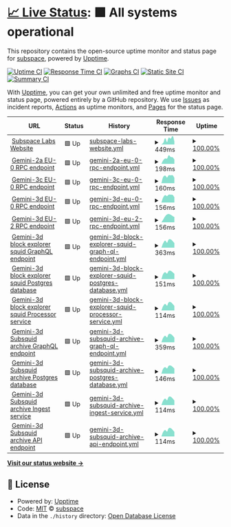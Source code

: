 # [📈 Live Status](https://status.subspace.network): <!--live status--> **🟩 All systems operational**

This repository contains the open-source uptime monitor and status page for [subspace](https://subspace.network), powered by [Upptime](https://github.com/upptime/upptime).

[![Uptime CI](https://github.com/subspace/status/workflows/Uptime%20CI/badge.svg)](https://github.com/subspace/status/actions?query=workflow%3A%22Uptime+CI%22)
[![Response Time CI](https://github.com/subspace/status/workflows/Response%20Time%20CI/badge.svg)](https://github.com/subspace/status/actions?query=workflow%3A%22Response+Time+CI%22)
[![Graphs CI](https://github.com/subspace/status/workflows/Graphs%20CI/badge.svg)](https://github.com/subspace/status/actions?query=workflow%3A%22Graphs+CI%22)
[![Static Site CI](https://github.com/subspace/status/workflows/Static%20Site%20CI/badge.svg)](https://github.com/subspace/status/actions?query=workflow%3A%22Static+Site+CI%22)
[![Summary CI](https://github.com/subspace/status/workflows/Summary%20CI/badge.svg)](https://github.com/subspace/status/actions?query=workflow%3A%22Summary+CI%22)

With [Upptime](https://upptime.js.org), you can get your own unlimited and free uptime monitor and status page, powered entirely by a GitHub repository. We use [Issues](https://github.com/subspace/status/issues) as incident reports, [Actions](https://github.com/subspace/status/actions) as uptime monitors, and [Pages](https://status.subspace.network) for the status page.

<!--start: status pages-->
<!-- This summary is generated by Upptime (https://github.com/upptime/upptime) -->
<!-- Do not edit this manually, your changes will be overwritten -->
<!-- prettier-ignore -->
| URL | Status | History | Response Time | Uptime |
| --- | ------ | ------- | ------------- | ------ |
| <img alt="" src="https://icons.duckduckgo.com/ip3/www.subspace.network.ico" height="13"> [Subspace Labs Website](https://www.subspace.network) | 🟩 Up | [subspace-labs-website.yml](https://github.com/subspace/status/commits/HEAD/history/subspace-labs-website.yml) | <details><summary><img alt="Response time graph" src="./graphs/subspace-labs-website/response-time-week.png" height="20"> 449ms</summary><br><a href="https://status.subspace.network/history/subspace-labs-website"><img alt="Response time 451" src="https://img.shields.io/endpoint?url=https%3A%2F%2Fraw.githubusercontent.com%2Fsubspace%2Fstatus%2FHEAD%2Fapi%2Fsubspace-labs-website%2Fresponse-time.json"></a><br><a href="https://status.subspace.network/history/subspace-labs-website"><img alt="24-hour response time 259" src="https://img.shields.io/endpoint?url=https%3A%2F%2Fraw.githubusercontent.com%2Fsubspace%2Fstatus%2FHEAD%2Fapi%2Fsubspace-labs-website%2Fresponse-time-day.json"></a><br><a href="https://status.subspace.network/history/subspace-labs-website"><img alt="7-day response time 449" src="https://img.shields.io/endpoint?url=https%3A%2F%2Fraw.githubusercontent.com%2Fsubspace%2Fstatus%2FHEAD%2Fapi%2Fsubspace-labs-website%2Fresponse-time-week.json"></a><br><a href="https://status.subspace.network/history/subspace-labs-website"><img alt="30-day response time 513" src="https://img.shields.io/endpoint?url=https%3A%2F%2Fraw.githubusercontent.com%2Fsubspace%2Fstatus%2FHEAD%2Fapi%2Fsubspace-labs-website%2Fresponse-time-month.json"></a><br><a href="https://status.subspace.network/history/subspace-labs-website"><img alt="1-year response time 602" src="https://img.shields.io/endpoint?url=https%3A%2F%2Fraw.githubusercontent.com%2Fsubspace%2Fstatus%2FHEAD%2Fapi%2Fsubspace-labs-website%2Fresponse-time-year.json"></a></details> | <details><summary><a href="https://status.subspace.network/history/subspace-labs-website">100.00%</a></summary><a href="https://status.subspace.network/history/subspace-labs-website"><img alt="All-time uptime 100.00%" src="https://img.shields.io/endpoint?url=https%3A%2F%2Fraw.githubusercontent.com%2Fsubspace%2Fstatus%2FHEAD%2Fapi%2Fsubspace-labs-website%2Fuptime.json"></a><br><a href="https://status.subspace.network/history/subspace-labs-website"><img alt="24-hour uptime 100.00%" src="https://img.shields.io/endpoint?url=https%3A%2F%2Fraw.githubusercontent.com%2Fsubspace%2Fstatus%2FHEAD%2Fapi%2Fsubspace-labs-website%2Fuptime-day.json"></a><br><a href="https://status.subspace.network/history/subspace-labs-website"><img alt="7-day uptime 100.00%" src="https://img.shields.io/endpoint?url=https%3A%2F%2Fraw.githubusercontent.com%2Fsubspace%2Fstatus%2FHEAD%2Fapi%2Fsubspace-labs-website%2Fuptime-week.json"></a><br><a href="https://status.subspace.network/history/subspace-labs-website"><img alt="30-day uptime 100.00%" src="https://img.shields.io/endpoint?url=https%3A%2F%2Fraw.githubusercontent.com%2Fsubspace%2Fstatus%2FHEAD%2Fapi%2Fsubspace-labs-website%2Fuptime-month.json"></a><br><a href="https://status.subspace.network/history/subspace-labs-website"><img alt="1-year uptime 100.00%" src="https://img.shields.io/endpoint?url=https%3A%2F%2Fraw.githubusercontent.com%2Fsubspace%2Fstatus%2FHEAD%2Fapi%2Fsubspace-labs-website%2Fuptime-year.json"></a></details>
| <img alt="" src="https://icons.duckduckgo.com/ip3/null.ico" height="13"> [Gemini-2a EU-0 RPC endpoint](eu-0.gemini-2a.subspace.network) | 🟩 Up | [gemini-2a-eu-0-rpc-endpoint.yml](https://github.com/subspace/status/commits/HEAD/history/gemini-2a-eu-0-rpc-endpoint.yml) | <details><summary><img alt="Response time graph" src="./graphs/gemini-2a-eu-0-rpc-endpoint/response-time-week.png" height="20"> 198ms</summary><br><a href="https://status.subspace.network/history/gemini-2a-eu-0-rpc-endpoint"><img alt="Response time 181" src="https://img.shields.io/endpoint?url=https%3A%2F%2Fraw.githubusercontent.com%2Fsubspace%2Fstatus%2FHEAD%2Fapi%2Fgemini-2a-eu-0-rpc-endpoint%2Fresponse-time.json"></a><br><a href="https://status.subspace.network/history/gemini-2a-eu-0-rpc-endpoint"><img alt="24-hour response time 145" src="https://img.shields.io/endpoint?url=https%3A%2F%2Fraw.githubusercontent.com%2Fsubspace%2Fstatus%2FHEAD%2Fapi%2Fgemini-2a-eu-0-rpc-endpoint%2Fresponse-time-day.json"></a><br><a href="https://status.subspace.network/history/gemini-2a-eu-0-rpc-endpoint"><img alt="7-day response time 198" src="https://img.shields.io/endpoint?url=https%3A%2F%2Fraw.githubusercontent.com%2Fsubspace%2Fstatus%2FHEAD%2Fapi%2Fgemini-2a-eu-0-rpc-endpoint%2Fresponse-time-week.json"></a><br><a href="https://status.subspace.network/history/gemini-2a-eu-0-rpc-endpoint"><img alt="30-day response time 188" src="https://img.shields.io/endpoint?url=https%3A%2F%2Fraw.githubusercontent.com%2Fsubspace%2Fstatus%2FHEAD%2Fapi%2Fgemini-2a-eu-0-rpc-endpoint%2Fresponse-time-month.json"></a><br><a href="https://status.subspace.network/history/gemini-2a-eu-0-rpc-endpoint"><img alt="1-year response time 181" src="https://img.shields.io/endpoint?url=https%3A%2F%2Fraw.githubusercontent.com%2Fsubspace%2Fstatus%2FHEAD%2Fapi%2Fgemini-2a-eu-0-rpc-endpoint%2Fresponse-time-year.json"></a></details> | <details><summary><a href="https://status.subspace.network/history/gemini-2a-eu-0-rpc-endpoint">100.00%</a></summary><a href="https://status.subspace.network/history/gemini-2a-eu-0-rpc-endpoint"><img alt="All-time uptime 100.00%" src="https://img.shields.io/endpoint?url=https%3A%2F%2Fraw.githubusercontent.com%2Fsubspace%2Fstatus%2FHEAD%2Fapi%2Fgemini-2a-eu-0-rpc-endpoint%2Fuptime.json"></a><br><a href="https://status.subspace.network/history/gemini-2a-eu-0-rpc-endpoint"><img alt="24-hour uptime 100.00%" src="https://img.shields.io/endpoint?url=https%3A%2F%2Fraw.githubusercontent.com%2Fsubspace%2Fstatus%2FHEAD%2Fapi%2Fgemini-2a-eu-0-rpc-endpoint%2Fuptime-day.json"></a><br><a href="https://status.subspace.network/history/gemini-2a-eu-0-rpc-endpoint"><img alt="7-day uptime 100.00%" src="https://img.shields.io/endpoint?url=https%3A%2F%2Fraw.githubusercontent.com%2Fsubspace%2Fstatus%2FHEAD%2Fapi%2Fgemini-2a-eu-0-rpc-endpoint%2Fuptime-week.json"></a><br><a href="https://status.subspace.network/history/gemini-2a-eu-0-rpc-endpoint"><img alt="30-day uptime 100.00%" src="https://img.shields.io/endpoint?url=https%3A%2F%2Fraw.githubusercontent.com%2Fsubspace%2Fstatus%2FHEAD%2Fapi%2Fgemini-2a-eu-0-rpc-endpoint%2Fuptime-month.json"></a><br><a href="https://status.subspace.network/history/gemini-2a-eu-0-rpc-endpoint"><img alt="1-year uptime 100.00%" src="https://img.shields.io/endpoint?url=https%3A%2F%2Fraw.githubusercontent.com%2Fsubspace%2Fstatus%2FHEAD%2Fapi%2Fgemini-2a-eu-0-rpc-endpoint%2Fuptime-year.json"></a></details>
| <img alt="" src="https://icons.duckduckgo.com/ip3/null.ico" height="13"> [Gemini-3c EU-0 RPC endpoint](eu-0.gemini-3c.subspace.network) | 🟩 Up | [gemini-3c-eu-0-rpc-endpoint.yml](https://github.com/subspace/status/commits/HEAD/history/gemini-3c-eu-0-rpc-endpoint.yml) | <details><summary><img alt="Response time graph" src="./graphs/gemini-3c-eu-0-rpc-endpoint/response-time-week.png" height="20"> 160ms</summary><br><a href="https://status.subspace.network/history/gemini-3c-eu-0-rpc-endpoint"><img alt="Response time 167" src="https://img.shields.io/endpoint?url=https%3A%2F%2Fraw.githubusercontent.com%2Fsubspace%2Fstatus%2FHEAD%2Fapi%2Fgemini-3c-eu-0-rpc-endpoint%2Fresponse-time.json"></a><br><a href="https://status.subspace.network/history/gemini-3c-eu-0-rpc-endpoint"><img alt="24-hour response time 120" src="https://img.shields.io/endpoint?url=https%3A%2F%2Fraw.githubusercontent.com%2Fsubspace%2Fstatus%2FHEAD%2Fapi%2Fgemini-3c-eu-0-rpc-endpoint%2Fresponse-time-day.json"></a><br><a href="https://status.subspace.network/history/gemini-3c-eu-0-rpc-endpoint"><img alt="7-day response time 160" src="https://img.shields.io/endpoint?url=https%3A%2F%2Fraw.githubusercontent.com%2Fsubspace%2Fstatus%2FHEAD%2Fapi%2Fgemini-3c-eu-0-rpc-endpoint%2Fresponse-time-week.json"></a><br><a href="https://status.subspace.network/history/gemini-3c-eu-0-rpc-endpoint"><img alt="30-day response time 170" src="https://img.shields.io/endpoint?url=https%3A%2F%2Fraw.githubusercontent.com%2Fsubspace%2Fstatus%2FHEAD%2Fapi%2Fgemini-3c-eu-0-rpc-endpoint%2Fresponse-time-month.json"></a><br><a href="https://status.subspace.network/history/gemini-3c-eu-0-rpc-endpoint"><img alt="1-year response time 167" src="https://img.shields.io/endpoint?url=https%3A%2F%2Fraw.githubusercontent.com%2Fsubspace%2Fstatus%2FHEAD%2Fapi%2Fgemini-3c-eu-0-rpc-endpoint%2Fresponse-time-year.json"></a></details> | <details><summary><a href="https://status.subspace.network/history/gemini-3c-eu-0-rpc-endpoint">100.00%</a></summary><a href="https://status.subspace.network/history/gemini-3c-eu-0-rpc-endpoint"><img alt="All-time uptime 100.00%" src="https://img.shields.io/endpoint?url=https%3A%2F%2Fraw.githubusercontent.com%2Fsubspace%2Fstatus%2FHEAD%2Fapi%2Fgemini-3c-eu-0-rpc-endpoint%2Fuptime.json"></a><br><a href="https://status.subspace.network/history/gemini-3c-eu-0-rpc-endpoint"><img alt="24-hour uptime 100.00%" src="https://img.shields.io/endpoint?url=https%3A%2F%2Fraw.githubusercontent.com%2Fsubspace%2Fstatus%2FHEAD%2Fapi%2Fgemini-3c-eu-0-rpc-endpoint%2Fuptime-day.json"></a><br><a href="https://status.subspace.network/history/gemini-3c-eu-0-rpc-endpoint"><img alt="7-day uptime 100.00%" src="https://img.shields.io/endpoint?url=https%3A%2F%2Fraw.githubusercontent.com%2Fsubspace%2Fstatus%2FHEAD%2Fapi%2Fgemini-3c-eu-0-rpc-endpoint%2Fuptime-week.json"></a><br><a href="https://status.subspace.network/history/gemini-3c-eu-0-rpc-endpoint"><img alt="30-day uptime 100.00%" src="https://img.shields.io/endpoint?url=https%3A%2F%2Fraw.githubusercontent.com%2Fsubspace%2Fstatus%2FHEAD%2Fapi%2Fgemini-3c-eu-0-rpc-endpoint%2Fuptime-month.json"></a><br><a href="https://status.subspace.network/history/gemini-3c-eu-0-rpc-endpoint"><img alt="1-year uptime 100.00%" src="https://img.shields.io/endpoint?url=https%3A%2F%2Fraw.githubusercontent.com%2Fsubspace%2Fstatus%2FHEAD%2Fapi%2Fgemini-3c-eu-0-rpc-endpoint%2Fuptime-year.json"></a></details>
| <img alt="" src="https://icons.duckduckgo.com/ip3/null.ico" height="13"> [Gemini-3d EU-0 RPC endpoint](eu-0.gemini-3d.subspace.network) | 🟩 Up | [gemini-3d-eu-0-rpc-endpoint.yml](https://github.com/subspace/status/commits/HEAD/history/gemini-3d-eu-0-rpc-endpoint.yml) | <details><summary><img alt="Response time graph" src="./graphs/gemini-3d-eu-0-rpc-endpoint/response-time-week.png" height="20"> 156ms</summary><br><a href="https://status.subspace.network/history/gemini-3d-eu-0-rpc-endpoint"><img alt="Response time 158" src="https://img.shields.io/endpoint?url=https%3A%2F%2Fraw.githubusercontent.com%2Fsubspace%2Fstatus%2FHEAD%2Fapi%2Fgemini-3d-eu-0-rpc-endpoint%2Fresponse-time.json"></a><br><a href="https://status.subspace.network/history/gemini-3d-eu-0-rpc-endpoint"><img alt="24-hour response time 119" src="https://img.shields.io/endpoint?url=https%3A%2F%2Fraw.githubusercontent.com%2Fsubspace%2Fstatus%2FHEAD%2Fapi%2Fgemini-3d-eu-0-rpc-endpoint%2Fresponse-time-day.json"></a><br><a href="https://status.subspace.network/history/gemini-3d-eu-0-rpc-endpoint"><img alt="7-day response time 156" src="https://img.shields.io/endpoint?url=https%3A%2F%2Fraw.githubusercontent.com%2Fsubspace%2Fstatus%2FHEAD%2Fapi%2Fgemini-3d-eu-0-rpc-endpoint%2Fresponse-time-week.json"></a><br><a href="https://status.subspace.network/history/gemini-3d-eu-0-rpc-endpoint"><img alt="30-day response time 163" src="https://img.shields.io/endpoint?url=https%3A%2F%2Fraw.githubusercontent.com%2Fsubspace%2Fstatus%2FHEAD%2Fapi%2Fgemini-3d-eu-0-rpc-endpoint%2Fresponse-time-month.json"></a><br><a href="https://status.subspace.network/history/gemini-3d-eu-0-rpc-endpoint"><img alt="1-year response time 158" src="https://img.shields.io/endpoint?url=https%3A%2F%2Fraw.githubusercontent.com%2Fsubspace%2Fstatus%2FHEAD%2Fapi%2Fgemini-3d-eu-0-rpc-endpoint%2Fresponse-time-year.json"></a></details> | <details><summary><a href="https://status.subspace.network/history/gemini-3d-eu-0-rpc-endpoint">100.00%</a></summary><a href="https://status.subspace.network/history/gemini-3d-eu-0-rpc-endpoint"><img alt="All-time uptime 99.97%" src="https://img.shields.io/endpoint?url=https%3A%2F%2Fraw.githubusercontent.com%2Fsubspace%2Fstatus%2FHEAD%2Fapi%2Fgemini-3d-eu-0-rpc-endpoint%2Fuptime.json"></a><br><a href="https://status.subspace.network/history/gemini-3d-eu-0-rpc-endpoint"><img alt="24-hour uptime 100.00%" src="https://img.shields.io/endpoint?url=https%3A%2F%2Fraw.githubusercontent.com%2Fsubspace%2Fstatus%2FHEAD%2Fapi%2Fgemini-3d-eu-0-rpc-endpoint%2Fuptime-day.json"></a><br><a href="https://status.subspace.network/history/gemini-3d-eu-0-rpc-endpoint"><img alt="7-day uptime 100.00%" src="https://img.shields.io/endpoint?url=https%3A%2F%2Fraw.githubusercontent.com%2Fsubspace%2Fstatus%2FHEAD%2Fapi%2Fgemini-3d-eu-0-rpc-endpoint%2Fuptime-week.json"></a><br><a href="https://status.subspace.network/history/gemini-3d-eu-0-rpc-endpoint"><img alt="30-day uptime 99.98%" src="https://img.shields.io/endpoint?url=https%3A%2F%2Fraw.githubusercontent.com%2Fsubspace%2Fstatus%2FHEAD%2Fapi%2Fgemini-3d-eu-0-rpc-endpoint%2Fuptime-month.json"></a><br><a href="https://status.subspace.network/history/gemini-3d-eu-0-rpc-endpoint"><img alt="1-year uptime 99.97%" src="https://img.shields.io/endpoint?url=https%3A%2F%2Fraw.githubusercontent.com%2Fsubspace%2Fstatus%2FHEAD%2Fapi%2Fgemini-3d-eu-0-rpc-endpoint%2Fuptime-year.json"></a></details>
| <img alt="" src="https://icons.duckduckgo.com/ip3/null.ico" height="13"> [Gemini-3d EU-2 RPC endpoint](eu-2.gemini-3d.subspace.network) | 🟩 Up | [gemini-3d-eu-2-rpc-endpoint.yml](https://github.com/subspace/status/commits/HEAD/history/gemini-3d-eu-2-rpc-endpoint.yml) | <details><summary><img alt="Response time graph" src="./graphs/gemini-3d-eu-2-rpc-endpoint/response-time-week.png" height="20"> 156ms</summary><br><a href="https://status.subspace.network/history/gemini-3d-eu-2-rpc-endpoint"><img alt="Response time 156" src="https://img.shields.io/endpoint?url=https%3A%2F%2Fraw.githubusercontent.com%2Fsubspace%2Fstatus%2FHEAD%2Fapi%2Fgemini-3d-eu-2-rpc-endpoint%2Fresponse-time.json"></a><br><a href="https://status.subspace.network/history/gemini-3d-eu-2-rpc-endpoint"><img alt="24-hour response time 156" src="https://img.shields.io/endpoint?url=https%3A%2F%2Fraw.githubusercontent.com%2Fsubspace%2Fstatus%2FHEAD%2Fapi%2Fgemini-3d-eu-2-rpc-endpoint%2Fresponse-time-day.json"></a><br><a href="https://status.subspace.network/history/gemini-3d-eu-2-rpc-endpoint"><img alt="7-day response time 156" src="https://img.shields.io/endpoint?url=https%3A%2F%2Fraw.githubusercontent.com%2Fsubspace%2Fstatus%2FHEAD%2Fapi%2Fgemini-3d-eu-2-rpc-endpoint%2Fresponse-time-week.json"></a><br><a href="https://status.subspace.network/history/gemini-3d-eu-2-rpc-endpoint"><img alt="30-day response time 156" src="https://img.shields.io/endpoint?url=https%3A%2F%2Fraw.githubusercontent.com%2Fsubspace%2Fstatus%2FHEAD%2Fapi%2Fgemini-3d-eu-2-rpc-endpoint%2Fresponse-time-month.json"></a><br><a href="https://status.subspace.network/history/gemini-3d-eu-2-rpc-endpoint"><img alt="1-year response time 156" src="https://img.shields.io/endpoint?url=https%3A%2F%2Fraw.githubusercontent.com%2Fsubspace%2Fstatus%2FHEAD%2Fapi%2Fgemini-3d-eu-2-rpc-endpoint%2Fresponse-time-year.json"></a></details> | <details><summary><a href="https://status.subspace.network/history/gemini-3d-eu-2-rpc-endpoint">100.00%</a></summary><a href="https://status.subspace.network/history/gemini-3d-eu-2-rpc-endpoint"><img alt="All-time uptime 100.00%" src="https://img.shields.io/endpoint?url=https%3A%2F%2Fraw.githubusercontent.com%2Fsubspace%2Fstatus%2FHEAD%2Fapi%2Fgemini-3d-eu-2-rpc-endpoint%2Fuptime.json"></a><br><a href="https://status.subspace.network/history/gemini-3d-eu-2-rpc-endpoint"><img alt="24-hour uptime 100.00%" src="https://img.shields.io/endpoint?url=https%3A%2F%2Fraw.githubusercontent.com%2Fsubspace%2Fstatus%2FHEAD%2Fapi%2Fgemini-3d-eu-2-rpc-endpoint%2Fuptime-day.json"></a><br><a href="https://status.subspace.network/history/gemini-3d-eu-2-rpc-endpoint"><img alt="7-day uptime 100.00%" src="https://img.shields.io/endpoint?url=https%3A%2F%2Fraw.githubusercontent.com%2Fsubspace%2Fstatus%2FHEAD%2Fapi%2Fgemini-3d-eu-2-rpc-endpoint%2Fuptime-week.json"></a><br><a href="https://status.subspace.network/history/gemini-3d-eu-2-rpc-endpoint"><img alt="30-day uptime 100.00%" src="https://img.shields.io/endpoint?url=https%3A%2F%2Fraw.githubusercontent.com%2Fsubspace%2Fstatus%2FHEAD%2Fapi%2Fgemini-3d-eu-2-rpc-endpoint%2Fuptime-month.json"></a><br><a href="https://status.subspace.network/history/gemini-3d-eu-2-rpc-endpoint"><img alt="1-year uptime 100.00%" src="https://img.shields.io/endpoint?url=https%3A%2F%2Fraw.githubusercontent.com%2Fsubspace%2Fstatus%2FHEAD%2Fapi%2Fgemini-3d-eu-2-rpc-endpoint%2Fuptime-year.json"></a></details>
| <img alt="" src="https://icons.duckduckgo.com/ip3/squid.gemini-3d.subspace.network.ico" height="13"> [Gemini-3d block explorer squid GraphQL endpoint](https://squid.gemini-3d.subspace.network/graphql) | 🟩 Up | [gemini-3d-block-explorer-squid-graph-ql-endpoint.yml](https://github.com/subspace/status/commits/HEAD/history/gemini-3d-block-explorer-squid-graph-ql-endpoint.yml) | <details><summary><img alt="Response time graph" src="./graphs/gemini-3d-block-explorer-squid-graph-ql-endpoint/response-time-week.png" height="20"> 363ms</summary><br><a href="https://status.subspace.network/history/gemini-3d-block-explorer-squid-graph-ql-endpoint"><img alt="Response time 349" src="https://img.shields.io/endpoint?url=https%3A%2F%2Fraw.githubusercontent.com%2Fsubspace%2Fstatus%2FHEAD%2Fapi%2Fgemini-3d-block-explorer-squid-graph-ql-endpoint%2Fresponse-time.json"></a><br><a href="https://status.subspace.network/history/gemini-3d-block-explorer-squid-graph-ql-endpoint"><img alt="24-hour response time 260" src="https://img.shields.io/endpoint?url=https%3A%2F%2Fraw.githubusercontent.com%2Fsubspace%2Fstatus%2FHEAD%2Fapi%2Fgemini-3d-block-explorer-squid-graph-ql-endpoint%2Fresponse-time-day.json"></a><br><a href="https://status.subspace.network/history/gemini-3d-block-explorer-squid-graph-ql-endpoint"><img alt="7-day response time 363" src="https://img.shields.io/endpoint?url=https%3A%2F%2Fraw.githubusercontent.com%2Fsubspace%2Fstatus%2FHEAD%2Fapi%2Fgemini-3d-block-explorer-squid-graph-ql-endpoint%2Fresponse-time-week.json"></a><br><a href="https://status.subspace.network/history/gemini-3d-block-explorer-squid-graph-ql-endpoint"><img alt="30-day response time 361" src="https://img.shields.io/endpoint?url=https%3A%2F%2Fraw.githubusercontent.com%2Fsubspace%2Fstatus%2FHEAD%2Fapi%2Fgemini-3d-block-explorer-squid-graph-ql-endpoint%2Fresponse-time-month.json"></a><br><a href="https://status.subspace.network/history/gemini-3d-block-explorer-squid-graph-ql-endpoint"><img alt="1-year response time 349" src="https://img.shields.io/endpoint?url=https%3A%2F%2Fraw.githubusercontent.com%2Fsubspace%2Fstatus%2FHEAD%2Fapi%2Fgemini-3d-block-explorer-squid-graph-ql-endpoint%2Fresponse-time-year.json"></a></details> | <details><summary><a href="https://status.subspace.network/history/gemini-3d-block-explorer-squid-graph-ql-endpoint">100.00%</a></summary><a href="https://status.subspace.network/history/gemini-3d-block-explorer-squid-graph-ql-endpoint"><img alt="All-time uptime 99.94%" src="https://img.shields.io/endpoint?url=https%3A%2F%2Fraw.githubusercontent.com%2Fsubspace%2Fstatus%2FHEAD%2Fapi%2Fgemini-3d-block-explorer-squid-graph-ql-endpoint%2Fuptime.json"></a><br><a href="https://status.subspace.network/history/gemini-3d-block-explorer-squid-graph-ql-endpoint"><img alt="24-hour uptime 100.00%" src="https://img.shields.io/endpoint?url=https%3A%2F%2Fraw.githubusercontent.com%2Fsubspace%2Fstatus%2FHEAD%2Fapi%2Fgemini-3d-block-explorer-squid-graph-ql-endpoint%2Fuptime-day.json"></a><br><a href="https://status.subspace.network/history/gemini-3d-block-explorer-squid-graph-ql-endpoint"><img alt="7-day uptime 100.00%" src="https://img.shields.io/endpoint?url=https%3A%2F%2Fraw.githubusercontent.com%2Fsubspace%2Fstatus%2FHEAD%2Fapi%2Fgemini-3d-block-explorer-squid-graph-ql-endpoint%2Fuptime-week.json"></a><br><a href="https://status.subspace.network/history/gemini-3d-block-explorer-squid-graph-ql-endpoint"><img alt="30-day uptime 99.99%" src="https://img.shields.io/endpoint?url=https%3A%2F%2Fraw.githubusercontent.com%2Fsubspace%2Fstatus%2FHEAD%2Fapi%2Fgemini-3d-block-explorer-squid-graph-ql-endpoint%2Fuptime-month.json"></a><br><a href="https://status.subspace.network/history/gemini-3d-block-explorer-squid-graph-ql-endpoint"><img alt="1-year uptime 99.94%" src="https://img.shields.io/endpoint?url=https%3A%2F%2Fraw.githubusercontent.com%2Fsubspace%2Fstatus%2FHEAD%2Fapi%2Fgemini-3d-block-explorer-squid-graph-ql-endpoint%2Fuptime-year.json"></a></details>
| <img alt="" src="https://icons.duckduckgo.com/ip3/squid.gemini-3d.subspace.network.ico" height="13"> [Gemini-3d block explorer squid Postgres database](https://squid.gemini-3d.subspace.network/db-health) | 🟩 Up | [gemini-3d-block-explorer-squid-postgres-database.yml](https://github.com/subspace/status/commits/HEAD/history/gemini-3d-block-explorer-squid-postgres-database.yml) | <details><summary><img alt="Response time graph" src="./graphs/gemini-3d-block-explorer-squid-postgres-database/response-time-week.png" height="20"> 151ms</summary><br><a href="https://status.subspace.network/history/gemini-3d-block-explorer-squid-postgres-database"><img alt="Response time 152" src="https://img.shields.io/endpoint?url=https%3A%2F%2Fraw.githubusercontent.com%2Fsubspace%2Fstatus%2FHEAD%2Fapi%2Fgemini-3d-block-explorer-squid-postgres-database%2Fresponse-time.json"></a><br><a href="https://status.subspace.network/history/gemini-3d-block-explorer-squid-postgres-database"><img alt="24-hour response time 120" src="https://img.shields.io/endpoint?url=https%3A%2F%2Fraw.githubusercontent.com%2Fsubspace%2Fstatus%2FHEAD%2Fapi%2Fgemini-3d-block-explorer-squid-postgres-database%2Fresponse-time-day.json"></a><br><a href="https://status.subspace.network/history/gemini-3d-block-explorer-squid-postgres-database"><img alt="7-day response time 151" src="https://img.shields.io/endpoint?url=https%3A%2F%2Fraw.githubusercontent.com%2Fsubspace%2Fstatus%2FHEAD%2Fapi%2Fgemini-3d-block-explorer-squid-postgres-database%2Fresponse-time-week.json"></a><br><a href="https://status.subspace.network/history/gemini-3d-block-explorer-squid-postgres-database"><img alt="30-day response time 151" src="https://img.shields.io/endpoint?url=https%3A%2F%2Fraw.githubusercontent.com%2Fsubspace%2Fstatus%2FHEAD%2Fapi%2Fgemini-3d-block-explorer-squid-postgres-database%2Fresponse-time-month.json"></a><br><a href="https://status.subspace.network/history/gemini-3d-block-explorer-squid-postgres-database"><img alt="1-year response time 152" src="https://img.shields.io/endpoint?url=https%3A%2F%2Fraw.githubusercontent.com%2Fsubspace%2Fstatus%2FHEAD%2Fapi%2Fgemini-3d-block-explorer-squid-postgres-database%2Fresponse-time-year.json"></a></details> | <details><summary><a href="https://status.subspace.network/history/gemini-3d-block-explorer-squid-postgres-database">100.00%</a></summary><a href="https://status.subspace.network/history/gemini-3d-block-explorer-squid-postgres-database"><img alt="All-time uptime 99.97%" src="https://img.shields.io/endpoint?url=https%3A%2F%2Fraw.githubusercontent.com%2Fsubspace%2Fstatus%2FHEAD%2Fapi%2Fgemini-3d-block-explorer-squid-postgres-database%2Fuptime.json"></a><br><a href="https://status.subspace.network/history/gemini-3d-block-explorer-squid-postgres-database"><img alt="24-hour uptime 100.00%" src="https://img.shields.io/endpoint?url=https%3A%2F%2Fraw.githubusercontent.com%2Fsubspace%2Fstatus%2FHEAD%2Fapi%2Fgemini-3d-block-explorer-squid-postgres-database%2Fuptime-day.json"></a><br><a href="https://status.subspace.network/history/gemini-3d-block-explorer-squid-postgres-database"><img alt="7-day uptime 100.00%" src="https://img.shields.io/endpoint?url=https%3A%2F%2Fraw.githubusercontent.com%2Fsubspace%2Fstatus%2FHEAD%2Fapi%2Fgemini-3d-block-explorer-squid-postgres-database%2Fuptime-week.json"></a><br><a href="https://status.subspace.network/history/gemini-3d-block-explorer-squid-postgres-database"><img alt="30-day uptime 99.99%" src="https://img.shields.io/endpoint?url=https%3A%2F%2Fraw.githubusercontent.com%2Fsubspace%2Fstatus%2FHEAD%2Fapi%2Fgemini-3d-block-explorer-squid-postgres-database%2Fuptime-month.json"></a><br><a href="https://status.subspace.network/history/gemini-3d-block-explorer-squid-postgres-database"><img alt="1-year uptime 99.97%" src="https://img.shields.io/endpoint?url=https%3A%2F%2Fraw.githubusercontent.com%2Fsubspace%2Fstatus%2FHEAD%2Fapi%2Fgemini-3d-block-explorer-squid-postgres-database%2Fuptime-year.json"></a></details>
| <img alt="" src="https://icons.duckduckgo.com/ip3/squid.gemini-3d.subspace.network.ico" height="13"> [Gemini-3d block explorer squid Processor service](https://squid.gemini-3d.subspace.network/processor-health) | 🟩 Up | [gemini-3d-block-explorer-squid-processor-service.yml](https://github.com/subspace/status/commits/HEAD/history/gemini-3d-block-explorer-squid-processor-service.yml) | <details><summary><img alt="Response time graph" src="./graphs/gemini-3d-block-explorer-squid-processor-service/response-time-week.png" height="20"> 114ms</summary><br><a href="https://status.subspace.network/history/gemini-3d-block-explorer-squid-processor-service"><img alt="Response time 110" src="https://img.shields.io/endpoint?url=https%3A%2F%2Fraw.githubusercontent.com%2Fsubspace%2Fstatus%2FHEAD%2Fapi%2Fgemini-3d-block-explorer-squid-processor-service%2Fresponse-time.json"></a><br><a href="https://status.subspace.network/history/gemini-3d-block-explorer-squid-processor-service"><img alt="24-hour response time 82" src="https://img.shields.io/endpoint?url=https%3A%2F%2Fraw.githubusercontent.com%2Fsubspace%2Fstatus%2FHEAD%2Fapi%2Fgemini-3d-block-explorer-squid-processor-service%2Fresponse-time-day.json"></a><br><a href="https://status.subspace.network/history/gemini-3d-block-explorer-squid-processor-service"><img alt="7-day response time 114" src="https://img.shields.io/endpoint?url=https%3A%2F%2Fraw.githubusercontent.com%2Fsubspace%2Fstatus%2FHEAD%2Fapi%2Fgemini-3d-block-explorer-squid-processor-service%2Fresponse-time-week.json"></a><br><a href="https://status.subspace.network/history/gemini-3d-block-explorer-squid-processor-service"><img alt="30-day response time 112" src="https://img.shields.io/endpoint?url=https%3A%2F%2Fraw.githubusercontent.com%2Fsubspace%2Fstatus%2FHEAD%2Fapi%2Fgemini-3d-block-explorer-squid-processor-service%2Fresponse-time-month.json"></a><br><a href="https://status.subspace.network/history/gemini-3d-block-explorer-squid-processor-service"><img alt="1-year response time 110" src="https://img.shields.io/endpoint?url=https%3A%2F%2Fraw.githubusercontent.com%2Fsubspace%2Fstatus%2FHEAD%2Fapi%2Fgemini-3d-block-explorer-squid-processor-service%2Fresponse-time-year.json"></a></details> | <details><summary><a href="https://status.subspace.network/history/gemini-3d-block-explorer-squid-processor-service">100.00%</a></summary><a href="https://status.subspace.network/history/gemini-3d-block-explorer-squid-processor-service"><img alt="All-time uptime 86.33%" src="https://img.shields.io/endpoint?url=https%3A%2F%2Fraw.githubusercontent.com%2Fsubspace%2Fstatus%2FHEAD%2Fapi%2Fgemini-3d-block-explorer-squid-processor-service%2Fuptime.json"></a><br><a href="https://status.subspace.network/history/gemini-3d-block-explorer-squid-processor-service"><img alt="24-hour uptime 100.00%" src="https://img.shields.io/endpoint?url=https%3A%2F%2Fraw.githubusercontent.com%2Fsubspace%2Fstatus%2FHEAD%2Fapi%2Fgemini-3d-block-explorer-squid-processor-service%2Fuptime-day.json"></a><br><a href="https://status.subspace.network/history/gemini-3d-block-explorer-squid-processor-service"><img alt="7-day uptime 100.00%" src="https://img.shields.io/endpoint?url=https%3A%2F%2Fraw.githubusercontent.com%2Fsubspace%2Fstatus%2FHEAD%2Fapi%2Fgemini-3d-block-explorer-squid-processor-service%2Fuptime-week.json"></a><br><a href="https://status.subspace.network/history/gemini-3d-block-explorer-squid-processor-service"><img alt="30-day uptime 78.88%" src="https://img.shields.io/endpoint?url=https%3A%2F%2Fraw.githubusercontent.com%2Fsubspace%2Fstatus%2FHEAD%2Fapi%2Fgemini-3d-block-explorer-squid-processor-service%2Fuptime-month.json"></a><br><a href="https://status.subspace.network/history/gemini-3d-block-explorer-squid-processor-service"><img alt="1-year uptime 86.33%" src="https://img.shields.io/endpoint?url=https%3A%2F%2Fraw.githubusercontent.com%2Fsubspace%2Fstatus%2FHEAD%2Fapi%2Fgemini-3d-block-explorer-squid-processor-service%2Fuptime-year.json"></a></details>
| <img alt="" src="https://icons.duckduckgo.com/ip3/archive.gemini-3d.subspace.network.ico" height="13"> [Gemini-3d Subsquid archive GraphQL endpoint](https://archive.gemini-3d.subspace.network/graphql?query=%7B__typename%7D) | 🟩 Up | [gemini-3d-subsquid-archive-graph-ql-endpoint.yml](https://github.com/subspace/status/commits/HEAD/history/gemini-3d-subsquid-archive-graph-ql-endpoint.yml) | <details><summary><img alt="Response time graph" src="./graphs/gemini-3d-subsquid-archive-graph-ql-endpoint/response-time-week.png" height="20"> 359ms</summary><br><a href="https://status.subspace.network/history/gemini-3d-subsquid-archive-graph-ql-endpoint"><img alt="Response time 373" src="https://img.shields.io/endpoint?url=https%3A%2F%2Fraw.githubusercontent.com%2Fsubspace%2Fstatus%2FHEAD%2Fapi%2Fgemini-3d-subsquid-archive-graph-ql-endpoint%2Fresponse-time.json"></a><br><a href="https://status.subspace.network/history/gemini-3d-subsquid-archive-graph-ql-endpoint"><img alt="24-hour response time 262" src="https://img.shields.io/endpoint?url=https%3A%2F%2Fraw.githubusercontent.com%2Fsubspace%2Fstatus%2FHEAD%2Fapi%2Fgemini-3d-subsquid-archive-graph-ql-endpoint%2Fresponse-time-day.json"></a><br><a href="https://status.subspace.network/history/gemini-3d-subsquid-archive-graph-ql-endpoint"><img alt="7-day response time 359" src="https://img.shields.io/endpoint?url=https%3A%2F%2Fraw.githubusercontent.com%2Fsubspace%2Fstatus%2FHEAD%2Fapi%2Fgemini-3d-subsquid-archive-graph-ql-endpoint%2Fresponse-time-week.json"></a><br><a href="https://status.subspace.network/history/gemini-3d-subsquid-archive-graph-ql-endpoint"><img alt="30-day response time 366" src="https://img.shields.io/endpoint?url=https%3A%2F%2Fraw.githubusercontent.com%2Fsubspace%2Fstatus%2FHEAD%2Fapi%2Fgemini-3d-subsquid-archive-graph-ql-endpoint%2Fresponse-time-month.json"></a><br><a href="https://status.subspace.network/history/gemini-3d-subsquid-archive-graph-ql-endpoint"><img alt="1-year response time 373" src="https://img.shields.io/endpoint?url=https%3A%2F%2Fraw.githubusercontent.com%2Fsubspace%2Fstatus%2FHEAD%2Fapi%2Fgemini-3d-subsquid-archive-graph-ql-endpoint%2Fresponse-time-year.json"></a></details> | <details><summary><a href="https://status.subspace.network/history/gemini-3d-subsquid-archive-graph-ql-endpoint">100.00%</a></summary><a href="https://status.subspace.network/history/gemini-3d-subsquid-archive-graph-ql-endpoint"><img alt="All-time uptime 98.46%" src="https://img.shields.io/endpoint?url=https%3A%2F%2Fraw.githubusercontent.com%2Fsubspace%2Fstatus%2FHEAD%2Fapi%2Fgemini-3d-subsquid-archive-graph-ql-endpoint%2Fuptime.json"></a><br><a href="https://status.subspace.network/history/gemini-3d-subsquid-archive-graph-ql-endpoint"><img alt="24-hour uptime 100.00%" src="https://img.shields.io/endpoint?url=https%3A%2F%2Fraw.githubusercontent.com%2Fsubspace%2Fstatus%2FHEAD%2Fapi%2Fgemini-3d-subsquid-archive-graph-ql-endpoint%2Fuptime-day.json"></a><br><a href="https://status.subspace.network/history/gemini-3d-subsquid-archive-graph-ql-endpoint"><img alt="7-day uptime 100.00%" src="https://img.shields.io/endpoint?url=https%3A%2F%2Fraw.githubusercontent.com%2Fsubspace%2Fstatus%2FHEAD%2Fapi%2Fgemini-3d-subsquid-archive-graph-ql-endpoint%2Fuptime-week.json"></a><br><a href="https://status.subspace.network/history/gemini-3d-subsquid-archive-graph-ql-endpoint"><img alt="30-day uptime 100.00%" src="https://img.shields.io/endpoint?url=https%3A%2F%2Fraw.githubusercontent.com%2Fsubspace%2Fstatus%2FHEAD%2Fapi%2Fgemini-3d-subsquid-archive-graph-ql-endpoint%2Fuptime-month.json"></a><br><a href="https://status.subspace.network/history/gemini-3d-subsquid-archive-graph-ql-endpoint"><img alt="1-year uptime 98.46%" src="https://img.shields.io/endpoint?url=https%3A%2F%2Fraw.githubusercontent.com%2Fsubspace%2Fstatus%2FHEAD%2Fapi%2Fgemini-3d-subsquid-archive-graph-ql-endpoint%2Fuptime-year.json"></a></details>
| <img alt="" src="https://icons.duckduckgo.com/ip3/archive.gemini-3d.subspace.network.ico" height="13"> [Gemini-3d Subsquid archive Postgres database](https://archive.gemini-3d.subspace.network/db-health) | 🟩 Up | [gemini-3d-subsquid-archive-postgres-database.yml](https://github.com/subspace/status/commits/HEAD/history/gemini-3d-subsquid-archive-postgres-database.yml) | <details><summary><img alt="Response time graph" src="./graphs/gemini-3d-subsquid-archive-postgres-database/response-time-week.png" height="20"> 146ms</summary><br><a href="https://status.subspace.network/history/gemini-3d-subsquid-archive-postgres-database"><img alt="Response time 145" src="https://img.shields.io/endpoint?url=https%3A%2F%2Fraw.githubusercontent.com%2Fsubspace%2Fstatus%2FHEAD%2Fapi%2Fgemini-3d-subsquid-archive-postgres-database%2Fresponse-time.json"></a><br><a href="https://status.subspace.network/history/gemini-3d-subsquid-archive-postgres-database"><img alt="24-hour response time 115" src="https://img.shields.io/endpoint?url=https%3A%2F%2Fraw.githubusercontent.com%2Fsubspace%2Fstatus%2FHEAD%2Fapi%2Fgemini-3d-subsquid-archive-postgres-database%2Fresponse-time-day.json"></a><br><a href="https://status.subspace.network/history/gemini-3d-subsquid-archive-postgres-database"><img alt="7-day response time 146" src="https://img.shields.io/endpoint?url=https%3A%2F%2Fraw.githubusercontent.com%2Fsubspace%2Fstatus%2FHEAD%2Fapi%2Fgemini-3d-subsquid-archive-postgres-database%2Fresponse-time-week.json"></a><br><a href="https://status.subspace.network/history/gemini-3d-subsquid-archive-postgres-database"><img alt="30-day response time 146" src="https://img.shields.io/endpoint?url=https%3A%2F%2Fraw.githubusercontent.com%2Fsubspace%2Fstatus%2FHEAD%2Fapi%2Fgemini-3d-subsquid-archive-postgres-database%2Fresponse-time-month.json"></a><br><a href="https://status.subspace.network/history/gemini-3d-subsquid-archive-postgres-database"><img alt="1-year response time 145" src="https://img.shields.io/endpoint?url=https%3A%2F%2Fraw.githubusercontent.com%2Fsubspace%2Fstatus%2FHEAD%2Fapi%2Fgemini-3d-subsquid-archive-postgres-database%2Fresponse-time-year.json"></a></details> | <details><summary><a href="https://status.subspace.network/history/gemini-3d-subsquid-archive-postgres-database">100.00%</a></summary><a href="https://status.subspace.network/history/gemini-3d-subsquid-archive-postgres-database"><img alt="All-time uptime 98.46%" src="https://img.shields.io/endpoint?url=https%3A%2F%2Fraw.githubusercontent.com%2Fsubspace%2Fstatus%2FHEAD%2Fapi%2Fgemini-3d-subsquid-archive-postgres-database%2Fuptime.json"></a><br><a href="https://status.subspace.network/history/gemini-3d-subsquid-archive-postgres-database"><img alt="24-hour uptime 100.00%" src="https://img.shields.io/endpoint?url=https%3A%2F%2Fraw.githubusercontent.com%2Fsubspace%2Fstatus%2FHEAD%2Fapi%2Fgemini-3d-subsquid-archive-postgres-database%2Fuptime-day.json"></a><br><a href="https://status.subspace.network/history/gemini-3d-subsquid-archive-postgres-database"><img alt="7-day uptime 100.00%" src="https://img.shields.io/endpoint?url=https%3A%2F%2Fraw.githubusercontent.com%2Fsubspace%2Fstatus%2FHEAD%2Fapi%2Fgemini-3d-subsquid-archive-postgres-database%2Fuptime-week.json"></a><br><a href="https://status.subspace.network/history/gemini-3d-subsquid-archive-postgres-database"><img alt="30-day uptime 100.00%" src="https://img.shields.io/endpoint?url=https%3A%2F%2Fraw.githubusercontent.com%2Fsubspace%2Fstatus%2FHEAD%2Fapi%2Fgemini-3d-subsquid-archive-postgres-database%2Fuptime-month.json"></a><br><a href="https://status.subspace.network/history/gemini-3d-subsquid-archive-postgres-database"><img alt="1-year uptime 98.46%" src="https://img.shields.io/endpoint?url=https%3A%2F%2Fraw.githubusercontent.com%2Fsubspace%2Fstatus%2FHEAD%2Fapi%2Fgemini-3d-subsquid-archive-postgres-database%2Fuptime-year.json"></a></details>
| <img alt="" src="https://icons.duckduckgo.com/ip3/archive.gemini-3d.subspace.network.ico" height="13"> [Gemini-3d Subsquid archive Ingest service](https://archive.gemini-3d.subspace.network/ingest-health) | 🟩 Up | [gemini-3d-subsquid-archive-ingest-service.yml](https://github.com/subspace/status/commits/HEAD/history/gemini-3d-subsquid-archive-ingest-service.yml) | <details><summary><img alt="Response time graph" src="./graphs/gemini-3d-subsquid-archive-ingest-service/response-time-week.png" height="20"> 114ms</summary><br><a href="https://status.subspace.network/history/gemini-3d-subsquid-archive-ingest-service"><img alt="Response time 111" src="https://img.shields.io/endpoint?url=https%3A%2F%2Fraw.githubusercontent.com%2Fsubspace%2Fstatus%2FHEAD%2Fapi%2Fgemini-3d-subsquid-archive-ingest-service%2Fresponse-time.json"></a><br><a href="https://status.subspace.network/history/gemini-3d-subsquid-archive-ingest-service"><img alt="24-hour response time 83" src="https://img.shields.io/endpoint?url=https%3A%2F%2Fraw.githubusercontent.com%2Fsubspace%2Fstatus%2FHEAD%2Fapi%2Fgemini-3d-subsquid-archive-ingest-service%2Fresponse-time-day.json"></a><br><a href="https://status.subspace.network/history/gemini-3d-subsquid-archive-ingest-service"><img alt="7-day response time 114" src="https://img.shields.io/endpoint?url=https%3A%2F%2Fraw.githubusercontent.com%2Fsubspace%2Fstatus%2FHEAD%2Fapi%2Fgemini-3d-subsquid-archive-ingest-service%2Fresponse-time-week.json"></a><br><a href="https://status.subspace.network/history/gemini-3d-subsquid-archive-ingest-service"><img alt="30-day response time 111" src="https://img.shields.io/endpoint?url=https%3A%2F%2Fraw.githubusercontent.com%2Fsubspace%2Fstatus%2FHEAD%2Fapi%2Fgemini-3d-subsquid-archive-ingest-service%2Fresponse-time-month.json"></a><br><a href="https://status.subspace.network/history/gemini-3d-subsquid-archive-ingest-service"><img alt="1-year response time 111" src="https://img.shields.io/endpoint?url=https%3A%2F%2Fraw.githubusercontent.com%2Fsubspace%2Fstatus%2FHEAD%2Fapi%2Fgemini-3d-subsquid-archive-ingest-service%2Fresponse-time-year.json"></a></details> | <details><summary><a href="https://status.subspace.network/history/gemini-3d-subsquid-archive-ingest-service">100.00%</a></summary><a href="https://status.subspace.network/history/gemini-3d-subsquid-archive-ingest-service"><img alt="All-time uptime 98.21%" src="https://img.shields.io/endpoint?url=https%3A%2F%2Fraw.githubusercontent.com%2Fsubspace%2Fstatus%2FHEAD%2Fapi%2Fgemini-3d-subsquid-archive-ingest-service%2Fuptime.json"></a><br><a href="https://status.subspace.network/history/gemini-3d-subsquid-archive-ingest-service"><img alt="24-hour uptime 100.00%" src="https://img.shields.io/endpoint?url=https%3A%2F%2Fraw.githubusercontent.com%2Fsubspace%2Fstatus%2FHEAD%2Fapi%2Fgemini-3d-subsquid-archive-ingest-service%2Fuptime-day.json"></a><br><a href="https://status.subspace.network/history/gemini-3d-subsquid-archive-ingest-service"><img alt="7-day uptime 100.00%" src="https://img.shields.io/endpoint?url=https%3A%2F%2Fraw.githubusercontent.com%2Fsubspace%2Fstatus%2FHEAD%2Fapi%2Fgemini-3d-subsquid-archive-ingest-service%2Fuptime-week.json"></a><br><a href="https://status.subspace.network/history/gemini-3d-subsquid-archive-ingest-service"><img alt="30-day uptime 100.00%" src="https://img.shields.io/endpoint?url=https%3A%2F%2Fraw.githubusercontent.com%2Fsubspace%2Fstatus%2FHEAD%2Fapi%2Fgemini-3d-subsquid-archive-ingest-service%2Fuptime-month.json"></a><br><a href="https://status.subspace.network/history/gemini-3d-subsquid-archive-ingest-service"><img alt="1-year uptime 98.21%" src="https://img.shields.io/endpoint?url=https%3A%2F%2Fraw.githubusercontent.com%2Fsubspace%2Fstatus%2FHEAD%2Fapi%2Fgemini-3d-subsquid-archive-ingest-service%2Fuptime-year.json"></a></details>
| <img alt="" src="https://icons.duckduckgo.com/ip3/archive.gemini-3d.subspace.network.ico" height="13"> [Gemini-3d Subsquid archive API endpoint](https://archive.gemini-3d.subspace.network/api) | 🟩 Up | [gemini-3d-subsquid-archive-api-endpoint.yml](https://github.com/subspace/status/commits/HEAD/history/gemini-3d-subsquid-archive-api-endpoint.yml) | <details><summary><img alt="Response time graph" src="./graphs/gemini-3d-subsquid-archive-api-endpoint/response-time-week.png" height="20"> 114ms</summary><br><a href="https://status.subspace.network/history/gemini-3d-subsquid-archive-api-endpoint"><img alt="Response time 113" src="https://img.shields.io/endpoint?url=https%3A%2F%2Fraw.githubusercontent.com%2Fsubspace%2Fstatus%2FHEAD%2Fapi%2Fgemini-3d-subsquid-archive-api-endpoint%2Fresponse-time.json"></a><br><a href="https://status.subspace.network/history/gemini-3d-subsquid-archive-api-endpoint"><img alt="24-hour response time 83" src="https://img.shields.io/endpoint?url=https%3A%2F%2Fraw.githubusercontent.com%2Fsubspace%2Fstatus%2FHEAD%2Fapi%2Fgemini-3d-subsquid-archive-api-endpoint%2Fresponse-time-day.json"></a><br><a href="https://status.subspace.network/history/gemini-3d-subsquid-archive-api-endpoint"><img alt="7-day response time 114" src="https://img.shields.io/endpoint?url=https%3A%2F%2Fraw.githubusercontent.com%2Fsubspace%2Fstatus%2FHEAD%2Fapi%2Fgemini-3d-subsquid-archive-api-endpoint%2Fresponse-time-week.json"></a><br><a href="https://status.subspace.network/history/gemini-3d-subsquid-archive-api-endpoint"><img alt="30-day response time 115" src="https://img.shields.io/endpoint?url=https%3A%2F%2Fraw.githubusercontent.com%2Fsubspace%2Fstatus%2FHEAD%2Fapi%2Fgemini-3d-subsquid-archive-api-endpoint%2Fresponse-time-month.json"></a><br><a href="https://status.subspace.network/history/gemini-3d-subsquid-archive-api-endpoint"><img alt="1-year response time 113" src="https://img.shields.io/endpoint?url=https%3A%2F%2Fraw.githubusercontent.com%2Fsubspace%2Fstatus%2FHEAD%2Fapi%2Fgemini-3d-subsquid-archive-api-endpoint%2Fresponse-time-year.json"></a></details> | <details><summary><a href="https://status.subspace.network/history/gemini-3d-subsquid-archive-api-endpoint">100.00%</a></summary><a href="https://status.subspace.network/history/gemini-3d-subsquid-archive-api-endpoint"><img alt="All-time uptime 98.46%" src="https://img.shields.io/endpoint?url=https%3A%2F%2Fraw.githubusercontent.com%2Fsubspace%2Fstatus%2FHEAD%2Fapi%2Fgemini-3d-subsquid-archive-api-endpoint%2Fuptime.json"></a><br><a href="https://status.subspace.network/history/gemini-3d-subsquid-archive-api-endpoint"><img alt="24-hour uptime 100.00%" src="https://img.shields.io/endpoint?url=https%3A%2F%2Fraw.githubusercontent.com%2Fsubspace%2Fstatus%2FHEAD%2Fapi%2Fgemini-3d-subsquid-archive-api-endpoint%2Fuptime-day.json"></a><br><a href="https://status.subspace.network/history/gemini-3d-subsquid-archive-api-endpoint"><img alt="7-day uptime 100.00%" src="https://img.shields.io/endpoint?url=https%3A%2F%2Fraw.githubusercontent.com%2Fsubspace%2Fstatus%2FHEAD%2Fapi%2Fgemini-3d-subsquid-archive-api-endpoint%2Fuptime-week.json"></a><br><a href="https://status.subspace.network/history/gemini-3d-subsquid-archive-api-endpoint"><img alt="30-day uptime 100.00%" src="https://img.shields.io/endpoint?url=https%3A%2F%2Fraw.githubusercontent.com%2Fsubspace%2Fstatus%2FHEAD%2Fapi%2Fgemini-3d-subsquid-archive-api-endpoint%2Fuptime-month.json"></a><br><a href="https://status.subspace.network/history/gemini-3d-subsquid-archive-api-endpoint"><img alt="1-year uptime 98.46%" src="https://img.shields.io/endpoint?url=https%3A%2F%2Fraw.githubusercontent.com%2Fsubspace%2Fstatus%2FHEAD%2Fapi%2Fgemini-3d-subsquid-archive-api-endpoint%2Fuptime-year.json"></a></details>

<!--end: status pages-->

[**Visit our status website →**](https://status.subspace.network)

## 📄 License

- Powered by: [Upptime](https://github.com/upptime/upptime)
- Code: [MIT](./LICENSE) © [subspace](https://subspace.network)
- Data in the `./history` directory: [Open Database License](https://opendatacommons.org/licenses/odbl/1-0/)
